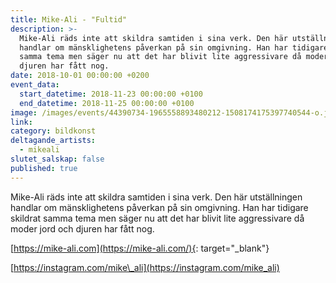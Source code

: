 ```yaml
---
title: Mike-Ali - "Fultid"
description: >-
  Mike-Ali räds inte att skildra samtiden i sina verk. Den här utställningen
  handlar om mänsklighetens påverkan på sin omgivning. Han har tidigare skildrat
  samma tema men säger nu att det har blivit lite aggressivare då moder jord och
  djuren har fått nog.
date: 2018-10-01 00:00:00 +0200
event_data:
  start_datetime: 2018-11-23 00:00:00 +0100
  end_datetime: 2018-11-25 00:00:00 +0100
image: /images/events/44390734-1965558893480212-1508174175397740544-o.jpg
link:
category: bildkonst
deltagande_artists:
  - mikeali
slutet_salskap: false
published: true
---
```


Mike-Ali r&auml;ds inte att skildra samtiden i sina verk. Den h&auml;r utst&auml;llningen handlar om m&auml;nsklighetens p&aring;verkan p&aring; sin omgivning. Han har tidigare skildrat samma tema men s&auml;ger nu att det har blivit lite aggressivare d&aring; moder jord och djuren har f&aring;tt nog.

[https://mike-ali.com](https://mike-ali.com/){: target="_blank"}

[https://instagram.com/mike\_ali](https://instagram.com/mike_ali)